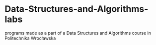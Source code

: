 # Data-Structures-and-Algorithms-labs
programs made as a part of a Data Structures and Algorithms course in Politechnika Wrocławska
